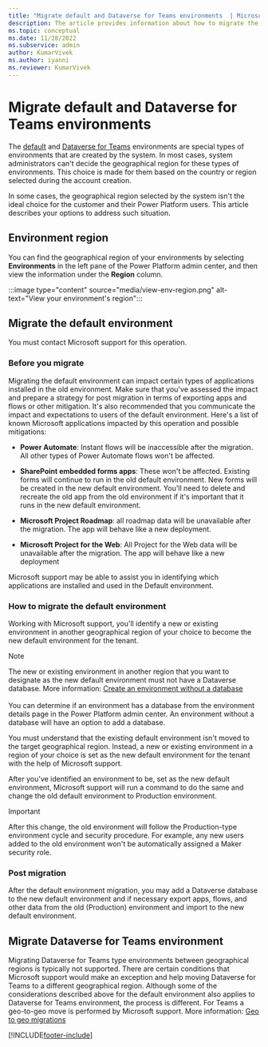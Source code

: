 ```yaml
---
title: "Migrate default and Dataverse for Teams environments  | MicrosoftDocs"
description: The article provides information about how to migrate the default environment within a tenant.
ms.topic: conceptual
ms.date: 11/28/2022
ms.subservice: admin
author: KumarVivek
ms.author: iyanni
ms.reviewer: KumarVivek
---
```


# Migrate default and Dataverse for Teams environments

The [default](environments-overview.md#the-default-environment) and [Dataverse for Teams](about-teams-environment.md) environments are special types of environments that are created by the system. In most cases, system administrators can't decide the geographical region for these types of environments. This choice is made for them based on the country or region selected during the account creation.

In some cases, the geographical region selected by the system isn't the ideal choice for the customer and their Power Platform users. This article describes your options to address such situation.

## Environment region

You can find the geographical region of your environments by selecting **Environments** in the left pane of the Power Platform admin center, and then view the information under the **Region** column.

:::image type="content" source="media/view-env-region.png" alt-text="View your environment's region":::

## Migrate the default environment

You must contact Microsoft support for this operation.

### Before you migrate

Migrating the default environment can impact certain types of applications installed in the old environment. Make sure that you've assessed the impact and prepare a strategy for post migration in terms of exporting apps and flows or other mitigation. It's also recommended that you communicate the impact and expectations to users of the default environment. Here's a list of known Microsoft applications impacted by this operation and possible mitigations:

- **Power Automate**: Instant flows will be inaccessible after the migration. All other types of Power Automate flows won't be affected.

- **SharePoint embedded forms apps**: These won't be affected. Existing forms will continue to run in the old default environment. New forms will be created in the new default environment. You'll need to delete and recreate the old app from the old environment if it's important that it runs in the new default environment.

- **Microsoft Project Roadmap**: all roadmap data will be unavailable after the migration. The app will behave like a new deployment.  

- **Microsoft Project for the Web**: All Project for the Web data will be unavailable after the migration. The app will behave like a new deployment

Microsoft support may be able to assist you in identifying which applications are installed and used in the Default environment.

### How to migrate the default environment

Working with Microsoft support, you'll identify a new or existing environment in another geographical region of your choice to become the new default environment for the tenant.

> [!NOTE]
> The new or existing environment in another region that you want to designate as the new default environment must not have a Dataverse database. More information: [Create an environment without a database](create-environment.md#create-an-environment-without-a-database)<br/><br/>You can determine if an environment has a database from the environment details page in the Power Platform admin center. An environment without a database will have an option to add a database.

You must understand that the existing default environment isn't moved to the target geographical region. Instead, a new or existing environment in a region of your choice is set as the new default environment for the tenant with the help of Microsoft support.

After you've identified an environment to be, set as the new default environment, Microsoft support will run a command to do the same and change the old default environment to Production environment.

> [!IMPORTANT]
> After this change, the old environment will follow the Production-type environment cycle and security procedure. For example, any new users added to the old environment won't be automatically assigned a Maker security role.

### Post migration

After the default environment migration, you may add a Dataverse database to the new default environment and if necessary export apps, flows, and other data from the old (Production) environment and import to the new default environment.

## Migrate Dataverse for Teams environment

Migrating Dataverse for Teams type environments between geographical regions is typically not supported. There are certain conditions that Microsoft support would make an exception and help moving Dataverse for Teams to a different geographical region. Although some of the considerations described above for the default environment also applies to Dataverse for Teams environment, the process is different. For Teams a geo-to-geo move is performed by Microsoft support. More information: [Geo to geo migrations](geo-to-geo-migrations.md)

[!INCLUDE[footer-include](../includes/footer-banner.md)]
